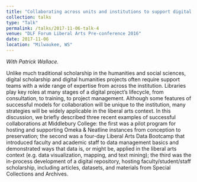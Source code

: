 ```yaml
---
title: "Collaborating across units and institutions to support digital scholarship"
collection: talks
type: "Talk"
permalink: /talks/2017-11-06-talk-4
venue: "DLF Forum Liberal Arts Pre-conference 2016"
date: 2017-11-06
location: "Milwaukee, WS"
---
```

*With Patrick Wallace.*

Unlike much traditional scholarship in the humanities and social sciences, digital scholarship and digital humanities projects often require support teams with a wide range of expertise from across the institution. Libraries play key roles at many stages of a digital project’s lifecycle, from consultation, to training, to project management. Although some features of successful models for collaboration will be unique to the institution, many strategies will be widely applicable in the liberal arts context. In this discussion, we briefly described three recent examples of successful collaborations at Middlebury College: the first was a pilot program for hosting and supporting Omeka &amp; Neatline instances from conception to preservation; the second was a four-day Liberal Arts Data Bootcamp that introduced faculty and academic staff to data management basics and demonstrated ways that data is, or might be, applied in the liberal arts context (e.g. data visualization, mapping, and text mining); the third was the in-process development of a digital repository, hosting faculty/student/staff scholarship, including articles, datasets, and materials from Special Collections and Archives.
